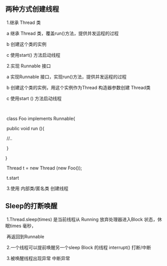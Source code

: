 ## 两种方式创建线程

​	1.继承	Thread 类

​	a 继承	Thread 类，覆盖run()方法，提供并发运程的过程

​	b		创建这个类的实例

​	c		使用start()   方法启动线程

​	2.实现 Runnable 接口

​	a 实现Runnable 接口，实现run()方法，提供并发运程的过程

​	b 创建这个类的实例，用这个实例作为Thread 构造器参数创建 Thread类

​	c 使用start () 方法启动线程

​	

​		class Foo implements Runnable{

​			public void  run (){

​				//..

​	}

}

​		Thread  t = new Thread (new Foo());

​		t.start

​	3.使用 内部类/匿名类	创建线程



## Sleep的打断唤醒

​	1.Thread.sleep(times) 是当前线程从 Running 放弃处理器进入Block 状态，休眠times 毫秒，

​	再返回到Runnable

​	2.一个线程可以提前唤醒另一个sleep Block 的线程 interrupt() 打断/中断

​	3.被唤醒线程出现异常 中断异常